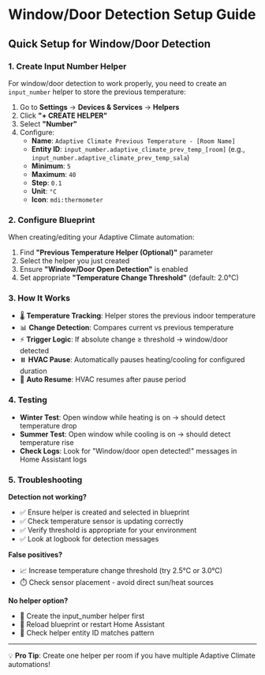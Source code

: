 # Window/Door Detection Setup Guide

## Quick Setup for Window/Door Detection

### 1. Create Input Number Helper

For window/door detection to work properly, you need to create an `input_number` helper to store the previous temperature:

1. Go to **Settings** → **Devices & Services** → **Helpers**
2. Click **"+ CREATE HELPER"**
3. Select **"Number"**
4. Configure:
   - **Name**: `Adaptive Climate Previous Temperature - [Room Name]`
   - **Entity ID**: `input_number.adaptive_climate_prev_temp_[room]` (e.g., `input_number.adaptive_climate_prev_temp_sala`)
   - **Minimum**: `5`
   - **Maximum**: `40`
   - **Step**: `0.1`
   - **Unit**: `°C`
   - **Icon**: `mdi:thermometer`

### 2. Configure Blueprint

When creating/editing your Adaptive Climate automation:

1. Find **"Previous Temperature Helper (Optional)"** parameter
2. Select the helper you just created
3. Ensure **"Window/Door Open Detection"** is enabled
4. Set appropriate **"Temperature Change Threshold"** (default: 2.0°C)

### 3. How It Works

- 🌡️ **Temperature Tracking**: Helper stores the previous indoor temperature
- 📊 **Change Detection**: Compares current vs previous temperature
- ⚡ **Trigger Logic**: If absolute change ≥ threshold → window/door detected
- ⏸️ **HVAC Pause**: Automatically pauses heating/cooling for configured duration
- 🔄 **Auto Resume**: HVAC resumes after pause period

### 4. Testing

- **Winter Test**: Open window while heating is on → should detect temperature drop
- **Summer Test**: Open window while cooling is on → should detect temperature rise
- **Check Logs**: Look for "Window/door open detected!" messages in Home Assistant logs

### 5. Troubleshooting

**Detection not working?**
- ✅ Ensure helper is created and selected in blueprint
- ✅ Check temperature sensor is updating correctly
- ✅ Verify threshold is appropriate for your environment
- ✅ Look at logbook for detection messages

**False positives?**
- 📈 Increase temperature change threshold (try 2.5°C or 3.0°C)
- ⏱️ Check sensor placement - avoid direct sun/heat sources

**No helper option?**
- 🔧 Create the input_number helper first
- 🔄 Reload blueprint or restart Home Assistant
- 📝 Check helper entity ID matches pattern

---

💡 **Pro Tip**: Create one helper per room if you have multiple Adaptive Climate automations!
